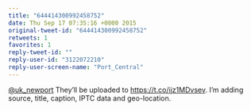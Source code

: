 ```yaml
---
title: "644414300992458752"
date: Thu Sep 17 07:35:16 +0000 2015
original-tweet-id: "644414300992458752"
retweets: 1
favorites: 1
reply-tweet-id: ""
reply-user-id: "3122072210"
reply-user-screen-name: "Port_Central"
---
```

<a href="https://twitter.com/uk_newport">@uk_newport</a> They’ll be uploaded to <a href="https://t.co/ijz1MDvsev">https://t.co/ijz1MDvsev</a>. I’m adding source, title, caption, IPTC data and geo-location.
